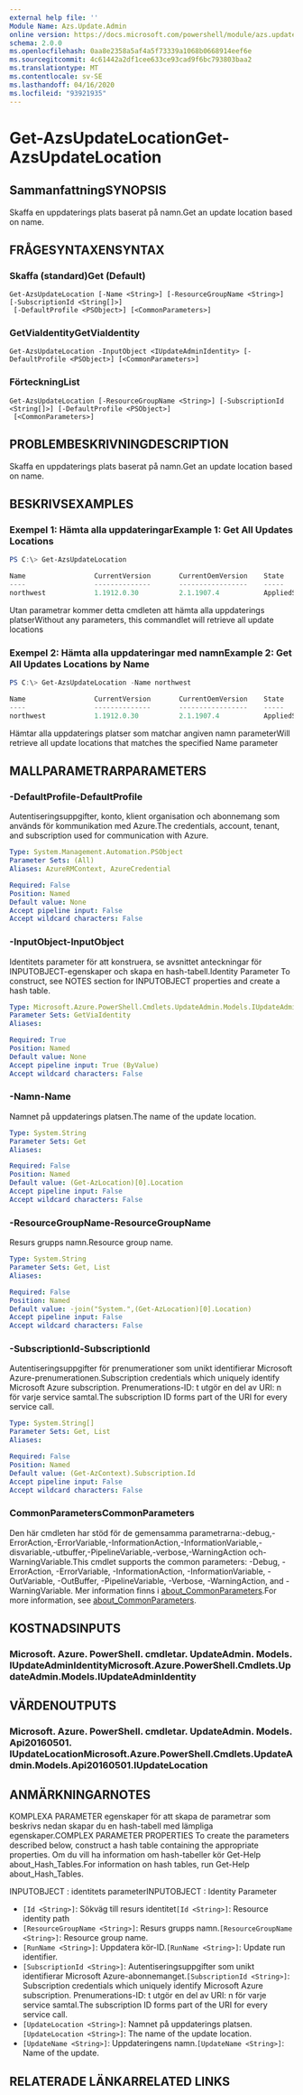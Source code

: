 ```yaml
---
external help file: ''
Module Name: Azs.Update.Admin
online version: https://docs.microsoft.com/powershell/module/azs.update.admin/get-azsupdatelocation
schema: 2.0.0
ms.openlocfilehash: 0aa8e2358a5af4a5f73339a1068b0668914eef6e
ms.sourcegitcommit: 4c61442a2df1cee633ce93cad9f6bc793803baa2
ms.translationtype: MT
ms.contentlocale: sv-SE
ms.lasthandoff: 04/16/2020
ms.locfileid: "93921935"
---
```

# <span data-ttu-id="5ce64-101">Get-AzsUpdateLocation</span><span class="sxs-lookup"><span data-stu-id="5ce64-101">Get-AzsUpdateLocation</span></span>

## <span data-ttu-id="5ce64-102">Sammanfattning</span><span class="sxs-lookup"><span data-stu-id="5ce64-102">SYNOPSIS</span></span>
<span data-ttu-id="5ce64-103">Skaffa en uppdaterings plats baserat på namn.</span><span class="sxs-lookup"><span data-stu-id="5ce64-103">Get an update location based on name.</span></span>

## <span data-ttu-id="5ce64-104">FRÅGESYNTAXEN</span><span class="sxs-lookup"><span data-stu-id="5ce64-104">SYNTAX</span></span>

### <span data-ttu-id="5ce64-105">Skaffa (standard)</span><span class="sxs-lookup"><span data-stu-id="5ce64-105">Get (Default)</span></span>
```
Get-AzsUpdateLocation [-Name <String>] [-ResourceGroupName <String>] [-SubscriptionId <String[]>]
 [-DefaultProfile <PSObject>] [<CommonParameters>]
```

### <span data-ttu-id="5ce64-106">GetViaIdentity</span><span class="sxs-lookup"><span data-stu-id="5ce64-106">GetViaIdentity</span></span>
```
Get-AzsUpdateLocation -InputObject <IUpdateAdminIdentity> [-DefaultProfile <PSObject>] [<CommonParameters>]
```

### <span data-ttu-id="5ce64-107">Förteckning</span><span class="sxs-lookup"><span data-stu-id="5ce64-107">List</span></span>
```
Get-AzsUpdateLocation [-ResourceGroupName <String>] [-SubscriptionId <String[]>] [-DefaultProfile <PSObject>]
 [<CommonParameters>]
```

## <span data-ttu-id="5ce64-108">PROBLEMBESKRIVNING</span><span class="sxs-lookup"><span data-stu-id="5ce64-108">DESCRIPTION</span></span>
<span data-ttu-id="5ce64-109">Skaffa en uppdaterings plats baserat på namn.</span><span class="sxs-lookup"><span data-stu-id="5ce64-109">Get an update location based on name.</span></span>

## <span data-ttu-id="5ce64-110">BESKRIVS</span><span class="sxs-lookup"><span data-stu-id="5ce64-110">EXAMPLES</span></span>

### <span data-ttu-id="5ce64-111">Exempel 1: Hämta alla uppdateringar</span><span class="sxs-lookup"><span data-stu-id="5ce64-111">Example 1: Get All Updates Locations</span></span>
```powershell
PS C:\> Get-AzsUpdateLocation

Name                 CurrentVersion       CurrentOemVersion    State
----                 --------------       -----------------    -----
northwest            1.1912.0.30          2.1.1907.4           AppliedSuccessfully
```

<span data-ttu-id="5ce64-112">Utan parametrar kommer detta cmdleten att hämta alla uppdaterings platser</span><span class="sxs-lookup"><span data-stu-id="5ce64-112">Without any parameters, this commandlet will retrieve all update locations</span></span>

### <span data-ttu-id="5ce64-113">Exempel 2: Hämta alla uppdateringar med namn</span><span class="sxs-lookup"><span data-stu-id="5ce64-113">Example 2: Get All Updates Locations by Name</span></span>
```powershell
PS C:\> Get-AzsUpdateLocation -Name northwest

Name                 CurrentVersion       CurrentOemVersion    State
----                 --------------       -----------------    -----
northwest            1.1912.0.30          2.1.1907.4           AppliedSuccessfully
```

<span data-ttu-id="5ce64-114">Hämtar alla uppdaterings platser som matchar angiven namn parameter</span><span class="sxs-lookup"><span data-stu-id="5ce64-114">Will retrieve all update locations that matches the specified Name parameter</span></span>

## <span data-ttu-id="5ce64-115">MALLPARAMETRAR</span><span class="sxs-lookup"><span data-stu-id="5ce64-115">PARAMETERS</span></span>

### <span data-ttu-id="5ce64-116">-DefaultProfile</span><span class="sxs-lookup"><span data-stu-id="5ce64-116">-DefaultProfile</span></span>
<span data-ttu-id="5ce64-117">Autentiseringsuppgifter, konto, klient organisation och abonnemang som används för kommunikation med Azure.</span><span class="sxs-lookup"><span data-stu-id="5ce64-117">The credentials, account, tenant, and subscription used for communication with Azure.</span></span>

```yaml
Type: System.Management.Automation.PSObject
Parameter Sets: (All)
Aliases: AzureRMContext, AzureCredential

Required: False
Position: Named
Default value: None
Accept pipeline input: False
Accept wildcard characters: False

```

### <span data-ttu-id="5ce64-118">-InputObject</span><span class="sxs-lookup"><span data-stu-id="5ce64-118">-InputObject</span></span>
<span data-ttu-id="5ce64-119">Identitets parameter för att konstruera, se avsnittet anteckningar för INPUTOBJECT-egenskaper och skapa en hash-tabell.</span><span class="sxs-lookup"><span data-stu-id="5ce64-119">Identity Parameter To construct, see NOTES section for INPUTOBJECT properties and create a hash table.</span></span>

```yaml
Type: Microsoft.Azure.PowerShell.Cmdlets.UpdateAdmin.Models.IUpdateAdminIdentity
Parameter Sets: GetViaIdentity
Aliases:

Required: True
Position: Named
Default value: None
Accept pipeline input: True (ByValue)
Accept wildcard characters: False

```

### <span data-ttu-id="5ce64-120">-Namn</span><span class="sxs-lookup"><span data-stu-id="5ce64-120">-Name</span></span>
<span data-ttu-id="5ce64-121">Namnet på uppdaterings platsen.</span><span class="sxs-lookup"><span data-stu-id="5ce64-121">The name of the update location.</span></span>

```yaml
Type: System.String
Parameter Sets: Get
Aliases:

Required: False
Position: Named
Default value: (Get-AzLocation)[0].Location
Accept pipeline input: False
Accept wildcard characters: False

```

### <span data-ttu-id="5ce64-122">-ResourceGroupName</span><span class="sxs-lookup"><span data-stu-id="5ce64-122">-ResourceGroupName</span></span>
<span data-ttu-id="5ce64-123">Resurs grupps namn.</span><span class="sxs-lookup"><span data-stu-id="5ce64-123">Resource group name.</span></span>

```yaml
Type: System.String
Parameter Sets: Get, List
Aliases:

Required: False
Position: Named
Default value: -join("System.",(Get-AzLocation)[0].Location)
Accept pipeline input: False
Accept wildcard characters: False

```

### <span data-ttu-id="5ce64-124">-SubscriptionId</span><span class="sxs-lookup"><span data-stu-id="5ce64-124">-SubscriptionId</span></span>
<span data-ttu-id="5ce64-125">Autentiseringsuppgifter för prenumerationer som unikt identifierar Microsoft Azure-prenumerationen.</span><span class="sxs-lookup"><span data-stu-id="5ce64-125">Subscription credentials which uniquely identify Microsoft Azure subscription.</span></span>
<span data-ttu-id="5ce64-126">Prenumerations-ID: t utgör en del av URI: n för varje service samtal.</span><span class="sxs-lookup"><span data-stu-id="5ce64-126">The subscription ID forms part of the URI for every service call.</span></span>

```yaml
Type: System.String[]
Parameter Sets: Get, List
Aliases:

Required: False
Position: Named
Default value: (Get-AzContext).Subscription.Id
Accept pipeline input: False
Accept wildcard characters: False

```

### <span data-ttu-id="5ce64-127">CommonParameters</span><span class="sxs-lookup"><span data-stu-id="5ce64-127">CommonParameters</span></span>
<span data-ttu-id="5ce64-128">Den här cmdleten har stöd för de gemensamma parametrarna:-debug,-ErrorAction,-ErrorVariable,-InformationAction,-InformationVariable,-disvariable,-utbuffer,-PipelineVariable,-verbose,-WarningAction och-WarningVariable.</span><span class="sxs-lookup"><span data-stu-id="5ce64-128">This cmdlet supports the common parameters: -Debug, -ErrorAction, -ErrorVariable, -InformationAction, -InformationVariable, -OutVariable, -OutBuffer, -PipelineVariable, -Verbose, -WarningAction, and -WarningVariable.</span></span> <span data-ttu-id="5ce64-129">Mer information finns i [about_CommonParameters](http://go.microsoft.com/fwlink/?LinkID=113216).</span><span class="sxs-lookup"><span data-stu-id="5ce64-129">For more information, see [about_CommonParameters](http://go.microsoft.com/fwlink/?LinkID=113216).</span></span>

## <span data-ttu-id="5ce64-130">KOSTNADS</span><span class="sxs-lookup"><span data-stu-id="5ce64-130">INPUTS</span></span>

### <span data-ttu-id="5ce64-131">Microsoft. Azure. PowerShell. cmdletar. UpdateAdmin. Models. IUpdateAdminIdentity</span><span class="sxs-lookup"><span data-stu-id="5ce64-131">Microsoft.Azure.PowerShell.Cmdlets.UpdateAdmin.Models.IUpdateAdminIdentity</span></span>

## <span data-ttu-id="5ce64-132">VÄRDEN</span><span class="sxs-lookup"><span data-stu-id="5ce64-132">OUTPUTS</span></span>

### <span data-ttu-id="5ce64-133">Microsoft. Azure. PowerShell. cmdletar. UpdateAdmin. Models. Api20160501. IUpdateLocation</span><span class="sxs-lookup"><span data-stu-id="5ce64-133">Microsoft.Azure.PowerShell.Cmdlets.UpdateAdmin.Models.Api20160501.IUpdateLocation</span></span>



## <span data-ttu-id="5ce64-134">ANMÄRKNINGAR</span><span class="sxs-lookup"><span data-stu-id="5ce64-134">NOTES</span></span>

<span data-ttu-id="5ce64-135">KOMPLEXA PARAMETER egenskaper för att skapa de parametrar som beskrivs nedan skapar du en hash-tabell med lämpliga egenskaper.</span><span class="sxs-lookup"><span data-stu-id="5ce64-135">COMPLEX PARAMETER PROPERTIES To create the parameters described below, construct a hash table containing the appropriate properties.</span></span> <span data-ttu-id="5ce64-136">Om du vill ha information om hash-tabeller kör Get-Help about_Hash_Tables.</span><span class="sxs-lookup"><span data-stu-id="5ce64-136">For information on hash tables, run Get-Help about_Hash_Tables.</span></span>

<span data-ttu-id="5ce64-137">INPUTOBJECT <IUpdateAdminIdentity> : identitets parameter</span><span class="sxs-lookup"><span data-stu-id="5ce64-137">INPUTOBJECT <IUpdateAdminIdentity>: Identity Parameter</span></span>
  - <span data-ttu-id="5ce64-138">`[Id <String>]`: Sökväg till resurs identitet</span><span class="sxs-lookup"><span data-stu-id="5ce64-138">`[Id <String>]`: Resource identity path</span></span>
  - <span data-ttu-id="5ce64-139">`[ResourceGroupName <String>]`: Resurs grupps namn.</span><span class="sxs-lookup"><span data-stu-id="5ce64-139">`[ResourceGroupName <String>]`: Resource group name.</span></span>
  - <span data-ttu-id="5ce64-140">`[RunName <String>]`: Uppdatera kör-ID.</span><span class="sxs-lookup"><span data-stu-id="5ce64-140">`[RunName <String>]`: Update run identifier.</span></span>
  - <span data-ttu-id="5ce64-141">`[SubscriptionId <String>]`: Autentiseringsuppgifter som unikt identifierar Microsoft Azure-abonnemanget.</span><span class="sxs-lookup"><span data-stu-id="5ce64-141">`[SubscriptionId <String>]`: Subscription credentials which uniquely identify Microsoft Azure subscription.</span></span>  <span data-ttu-id="5ce64-142">Prenumerations-ID: t utgör en del av URI: n för varje service samtal.</span><span class="sxs-lookup"><span data-stu-id="5ce64-142">The subscription ID forms part of the URI for every service call.</span></span>
  - <span data-ttu-id="5ce64-143">`[UpdateLocation <String>]`: Namnet på uppdaterings platsen.</span><span class="sxs-lookup"><span data-stu-id="5ce64-143">`[UpdateLocation <String>]`: The name of the update location.</span></span>
  - <span data-ttu-id="5ce64-144">`[UpdateName <String>]`: Uppdateringens namn.</span><span class="sxs-lookup"><span data-stu-id="5ce64-144">`[UpdateName <String>]`: Name of the update.</span></span>

## <span data-ttu-id="5ce64-145">RELATERADE LÄNKAR</span><span class="sxs-lookup"><span data-stu-id="5ce64-145">RELATED LINKS</span></span>

